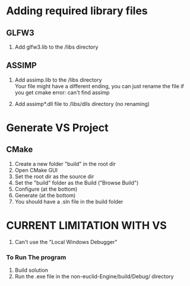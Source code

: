 # Adding required library files #

## GLFW3 ##
1. Add glfw3.lib to the /libs  directory

## ASSIMP ##
1. Add assimp.lib to the /libs directory  
Your file might have a different ending, you can just rename the file if you get cmake error: can't find assimp

2. Add assimp\*.dll file to /libs/dlls  directory (no renaming)





# Generate VS Project #

## CMake ##
1. Create a new folder "build" in the root dir
2. Open CMake GUI
3. Set the root dir as the source dir
4. Set the "build" folder as the Build ("Browse Build")
5. Configure (at the bottom)
6. Generate (at the bottom)
7. You should have a .sln file in the build folder


# CURRENT LIMITATION WITH VS #
1. Can't use the "Local Windows Debugger"

### To Run The program ###
1. Build solution
2. Run the .exe file in the non-euclid-Engine/build/Debug/ directory
